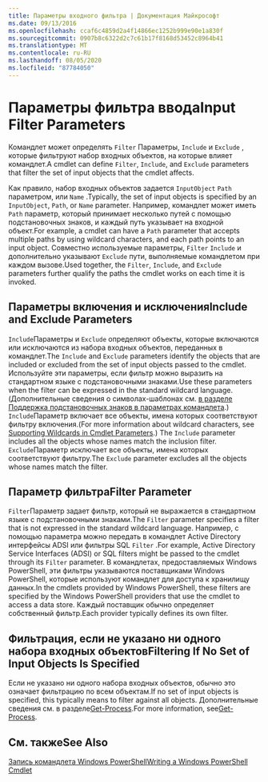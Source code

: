 ```yaml
---
title: Параметры входного фильтра | Документация Майкрософт
ms.date: 09/13/2016
ms.openlocfilehash: ccaf6c4859d2a4f14866ec1252b999e90e1a830f
ms.sourcegitcommit: 0907b8c6322d2c7c61b17f8168d53452c8964b41
ms.translationtype: MT
ms.contentlocale: ru-RU
ms.lasthandoff: 08/05/2020
ms.locfileid: "87784050"
---
```

# <a name="input-filter-parameters"></a><span data-ttu-id="cb30a-102">Параметры фильтра ввода</span><span class="sxs-lookup"><span data-stu-id="cb30a-102">Input Filter Parameters</span></span>

<span data-ttu-id="cb30a-103">Командлет может определять `Filter` Параметры, `Include` и `Exclude` , которые фильтруют набор входных объектов, на которые влияет командлет.</span><span class="sxs-lookup"><span data-stu-id="cb30a-103">A cmdlet can define `Filter`, `Include`, and `Exclude` parameters that filter the set of input objects that the cmdlet affects.</span></span>

<span data-ttu-id="cb30a-104">Как правило, набор входных объектов задается `InputObject` `Path` параметром, или `Name` .</span><span class="sxs-lookup"><span data-stu-id="cb30a-104">Typically, the set of input objects is specified by an `InputObject`, `Path`, or `Name` parameter.</span></span> <span data-ttu-id="cb30a-105">Например, командлет может иметь `Path` параметр, который принимает несколько путей с помощью подстановочных знаков, и каждый путь указывает на входной объект.</span><span class="sxs-lookup"><span data-stu-id="cb30a-105">For example, a cmdlet can have a `Path` parameter that accepts multiple paths by using wildcard characters, and each path points to an input object.</span></span> <span data-ttu-id="cb30a-106">Совместно используемые параметры, `Filter` `Include` и дополнительно указывают `Exclude` пути, выполняемые командлетом при каждом вызове.</span><span class="sxs-lookup"><span data-stu-id="cb30a-106">Used together, the `Filter`, `Include`, and `Exclude` parameters further qualify the paths the cmdlet works on each time it is invoked.</span></span>

## <a name="include-and-exclude-parameters"></a><span data-ttu-id="cb30a-107">Параметры включения и исключения</span><span class="sxs-lookup"><span data-stu-id="cb30a-107">Include and Exclude Parameters</span></span>

<span data-ttu-id="cb30a-108">`Include`Параметры и `Exclude` определяют объекты, которые включаются или исключаются из набора входных объектов, переданных в командлет.</span><span class="sxs-lookup"><span data-stu-id="cb30a-108">The `Include` and `Exclude` parameters identify the objects that are included or excluded from the set of input objects passed to the cmdlet.</span></span> <span data-ttu-id="cb30a-109">Используйте эти параметры, если фильтр можно выразить на стандартном языке с подстановочными знаками.</span><span class="sxs-lookup"><span data-stu-id="cb30a-109">Use these parameters when the filter can be expressed in the standard wildcard language.</span></span> <span data-ttu-id="cb30a-110">(Дополнительные сведения о символах-шаблонах см. [в разделе Поддержка подстановочных знаков в параметрах командлета](./supporting-wildcard-characters-in-cmdlet-parameters.md).) `Include`Параметр включает все объекты, имена которых соответствуют фильтру включения.</span><span class="sxs-lookup"><span data-stu-id="cb30a-110">(For more information about wildcard characters, see [Supporting Wildcards in Cmdlet Parameters](./supporting-wildcard-characters-in-cmdlet-parameters.md).) The `Include` parameter includes all the objects whose names match the inclusion filter.</span></span> <span data-ttu-id="cb30a-111">`Exclude`Параметр исключает все объекты, имена которых соответствуют фильтру.</span><span class="sxs-lookup"><span data-stu-id="cb30a-111">The `Exclude` parameter excludes all the objects whose names match the filter.</span></span>

## <a name="filter-parameter"></a><span data-ttu-id="cb30a-112">Параметр фильтра</span><span class="sxs-lookup"><span data-stu-id="cb30a-112">Filter Parameter</span></span>

<span data-ttu-id="cb30a-113">`Filter`Параметр задает фильтр, который не выражается в стандартном языке с подстановочными знаками.</span><span class="sxs-lookup"><span data-stu-id="cb30a-113">The `Filter` parameter specifies a filter that is not expressed in the standard wildcard language.</span></span> <span data-ttu-id="cb30a-114">Например, с помощью параметра можно передать в командлет Active Directory интерфейсы ADSI или фильтры SQL `Filter` .</span><span class="sxs-lookup"><span data-stu-id="cb30a-114">For example, Active Directory Service Interfaces (ADSI) or SQL filters might be passed to the cmdlet through its `Filter` parameter.</span></span> <span data-ttu-id="cb30a-115">В командлетах, предоставляемых Windows PowerShell, эти фильтры указываются поставщиками Windows PowerShell, которые используют командлет для доступа к хранилищу данных.</span><span class="sxs-lookup"><span data-stu-id="cb30a-115">In the cmdlets provided by Windows PowerShell, these filters are specified by the Windows PowerShell providers that use the cmdlet to access a data store.</span></span> <span data-ttu-id="cb30a-116">Каждый поставщик обычно определяет собственный фильтр.</span><span class="sxs-lookup"><span data-stu-id="cb30a-116">Each provider typically defines its own filter.</span></span>

## <a name="filtering-if-no-set-of-input-objects-is-specified"></a><span data-ttu-id="cb30a-117">Фильтрация, если не указано ни одного набора входных объектов</span><span class="sxs-lookup"><span data-stu-id="cb30a-117">Filtering If No Set of Input Objects Is Specified</span></span>

<span data-ttu-id="cb30a-118">Если не указано ни одного набора входных объектов, обычно это означает фильтрацию по всем объектам.</span><span class="sxs-lookup"><span data-stu-id="cb30a-118">If no set of input objects is specified, this typically means to filter against all objects.</span></span> <span data-ttu-id="cb30a-119">Дополнительные сведения см. в разделе[Get-Process](/powershell/module/Microsoft.PowerShell.Management/Get-Process).</span><span class="sxs-lookup"><span data-stu-id="cb30a-119">For more information, see[Get-Process](/powershell/module/Microsoft.PowerShell.Management/Get-Process).</span></span>

## <a name="see-also"></a><span data-ttu-id="cb30a-120">См. также</span><span class="sxs-lookup"><span data-stu-id="cb30a-120">See Also</span></span>

[<span data-ttu-id="cb30a-121">Запись командлета Windows PowerShell</span><span class="sxs-lookup"><span data-stu-id="cb30a-121">Writing a Windows PowerShell Cmdlet</span></span>](./writing-a-windows-powershell-cmdlet.md)
